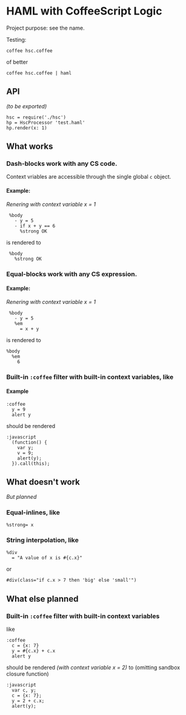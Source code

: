 HAML with CoffeeScript Logic
============================

Project purpose: see the name.

Testing:

    coffee hsc.coffee
    
of better

    coffee hsc.coffee | haml

API
----------------------

_(to be exported)_

    hsc = require('./hsc')
    hp = HscProcessor 'test.haml'
    hp.render(x: 1)
    


What works
----------

### Dash-blocks work with any CS code.

Context vriables are accessible through the single global `c` object.

#### Example:

_Renering with context variable x = 1_

     %body
       - y = 5
       - if x + y == 6
         %strong OK

is rendered to 

     %body
       %strong OK


### Equal-blocks work with any CS expression.

#### Example:

_Renering with context variable x = 1_

     %body
       - y = 5
       %em
         = x + y

is rendered to

    %body
      %em
        6

### Built-in `:coffee` filter with built-in context variables, like

#### Example 
  
    :coffee
      y = 9
      alert y

should be rendered

    :javascript
      (function() {
        var y;
        v = 9;
        alert(y);
      }).call(this);

What doesn't work
-----------------

_But planned_

### Equal-inlines, like

    %strong= x

### String interpolation, like

    %div
      = "A value of x is #{c.x}"

or

    #div(class="if c.x > 7 then 'big' else 'small'")

What else planned
-----------------

### Built-in `:coffee` filter with built-in context variables

like

    :coffee
      c = {x: 7}
      y = #{c.x} + c.x
      alert y

should be rendered _(with context variable x = 2)_ to 
(omitting sandbox closure function)

    :javascript
      var c, y;
      c = {x: 7};
      y = 2 + c.x;
      alert(y);